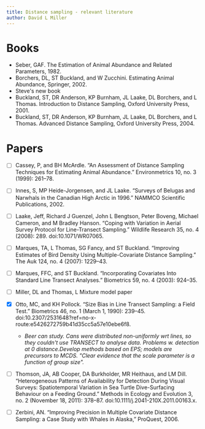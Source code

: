 ```yaml
---
title: Distance sampling - relevant literature
author: David L Miller
---
```


# Books

  * Seber, GAF. The Estimation of Animal Abundance and Related Parameters, 1982.
  * Borchers, DL, ST Buckland, and W Zucchini. Estimating Animal Abundance, Springer, 2002.
  * Steve's new book
  * Buckland, ST, DR Anderson, KP Burnham, JL Laake, DL Borchers, and L Thomas. Introduction to Distance Sampling, Oxford University Press, 2001.
  * Buckland, ST, DR Anderson, KP Burnham, JL Laake, DL Borchers, and L Thomas. Advanced Distance Sampling, Oxford University Press, 2004.


# Papers

  * [ ] Cassey, P, and BH McArdle. “An Assessment of Distance Sampling Techniques for Estimating Animal Abundance.” Environmetrics 10, no. 3 (1999): 261–78.
  * [ ] Innes, S, MP Heide-Jorgensen, and JL Laake. “Surveys of Belugas and Narwhals in the Canadian High Arctic in 1996.” NAMMCO Scientific Publications, 2002.
  * [ ] Laake, Jeff, Richard J Guenzel, John L Bengtson, Peter Boveng, Michael Cameron, and M Bradley Hanson. “Coping with Variation in Aerial Survey Protocol for Line-Transect Sampling.” Wildlife Research 35, no. 4 (2008): 289. doi:10.1071/WR07065.
  * [ ] Marques, TA, L Thomas, SG Fancy, and ST Buckland. “Improving Estimates of Bird Density Using Multiple-Covariate Distance Sampling.” The Auk 124, no. 4 (2007): 1229–43.
  * [ ] Marques, FFC, and ST Buckland. “Incorporating Covariates Into Standard Line Transect Analyses.” Biometrics 59, no. 4 (2003): 924–35.
  * [ ] Miller, DL and Thomas, L Mixture model paper
  * [X] Otto, MC, and KH Pollock. “Size Bias in Line Transect Sampling: a Field Test.” Biometrics 46, no. 1 (March 1, 1990): 239–45. doi:10.2307/2531648?ref=no-x-route:e5426272759b41d35cc5a57e10ebe6f8.
     - *Beer can study. Cans were distributed non-uniformly wrt lines, so they couldn't use TRANSECT to analyse data. Problems w. detection at 0 distance.Develop methods based on EPS; models are precursors to MCDS. "Clear evidence that the scale parameter is a function of group size".*
  * [ ] Thomson, JA, AB Cooper, DA Burkholder, MR Heithaus, and LM Dill. “Heterogeneous Patterns of Availability for Detection During Visual Surveys: Spatiotemporal Variation in Sea Turtle Dive-Surfacing Behaviour on a Feeding Ground.” Methods in Ecology and Evolution 3, no. 2 (November 18, 2011): 378–87. doi:10.1111/j.2041-210X.2011.00163.x.
  * [ ] Zerbini, AN. “Improving Precision in Multiple Covariate Distance Sampling: a Case Study with Whales in Alaska,” ProQuest, 2006.


